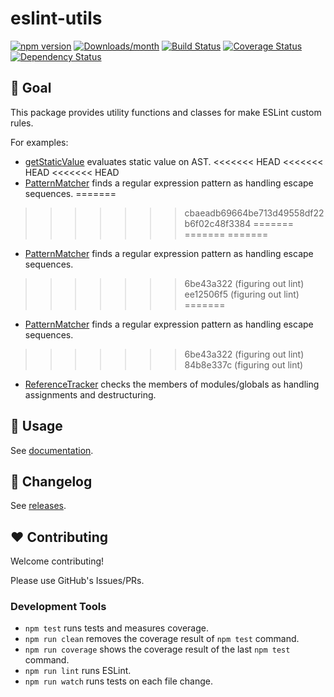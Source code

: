 # eslint-utils

[![npm version](https://img.shields.io/npm/v/eslint-utils.svg)](https://www.npmjs.com/package/eslint-utils)
[![Downloads/month](https://img.shields.io/npm/dm/eslint-utils.svg)](http://www.npmtrends.com/eslint-utils)
[![Build Status](https://github.com/mysticatea/eslint-utils/workflows/CI/badge.svg)](https://github.com/mysticatea/eslint-utils/actions)
[![Coverage Status](https://codecov.io/gh/mysticatea/eslint-utils/branch/master/graph/badge.svg)](https://codecov.io/gh/mysticatea/eslint-utils)
[![Dependency Status](https://david-dm.org/mysticatea/eslint-utils.svg)](https://david-dm.org/mysticatea/eslint-utils)

## 🏁 Goal

This package provides utility functions and classes for make ESLint custom rules.

For examples:

- [getStaticValue](https://eslint-utils.mysticatea.dev/api/ast-utils.html#getstaticvalue) evaluates static value on AST.
<<<<<<< HEAD
<<<<<<< HEAD
<<<<<<< HEAD
- [PatternMatcher](https://eslint-utils.mysticatea.dev/api/ast-utils.html#patternmatcher-class) finds a regular expression pattern as handling escape sequences.
=======
>>>>>>> cbaeadb69664be713d49558df22b6f02c48f3384
=======
=======
=======
- [PatternMatcher](https://eslint-utils.mysticatea.dev/api/ast-utils.html#patternmatcher-class) finds a regular expression pattern as handling escape sequences.
>>>>>>> 6be43a322 (figuring out lint)
>>>>>>> ee12506f5 (figuring out lint)
=======
- [PatternMatcher](https://eslint-utils.mysticatea.dev/api/ast-utils.html#patternmatcher-class) finds a regular expression pattern as handling escape sequences.
>>>>>>> 6be43a322 (figuring out lint)
>>>>>>> 84b8e337c (figuring out lint)
- [ReferenceTracker](https://eslint-utils.mysticatea.dev/api/scope-utils.html#referencetracker-class) checks the members of modules/globals as handling assignments and destructuring.

## 📖 Usage

See [documentation](https://eslint-utils.mysticatea.dev/).

## 📰 Changelog

See [releases](https://github.com/mysticatea/eslint-utils/releases).

## ❤️ Contributing

Welcome contributing!

Please use GitHub's Issues/PRs.

### Development Tools

- `npm test` runs tests and measures coverage.
- `npm run clean` removes the coverage result of `npm test` command.
- `npm run coverage` shows the coverage result of the last `npm test` command.
- `npm run lint` runs ESLint.
- `npm run watch` runs tests on each file change.
